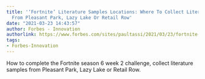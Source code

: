```yaml
---
title: '‘Fortnite’ Literature Samples Locations: Where To Collect Literature Samples
  From Pleasant Park, Lazy Lake Or Retail Row'
date: "2021-03-23 14:43:57"
author: Forbes - Innovation
authorlink: https://www.forbes.com/sites/paultassi/2021/03/23/fortnite-literature-samples-locations-where-to-collect-literature-samples-from-pleasant-park-lazy-lake-or-retail-row/
tags:
- Forbes-Innovation
---
```

How to complete the Fortnite season 6 week 2 challenge, collect literature samples from Pleasant Park, Lazy Lake or Retail Row.